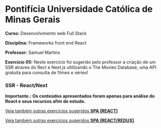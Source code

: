 # Pontifícia Universidade Católica de Minas Gerais

 **Curso:** Desenvolvimento web Full Stack
 
 **Disciplina:** Frameworks front end React
 
 **Professor:** Samuel Martins
 
 **Exercício 05:**  Neste exercício foi sugerido pelo professor a criação de um SSR atraves do Rect e Next.js ultilizando o The Movies Database, uma API gratuita para consulta de filmes e séries!
  ### SSR - React/Next
 **Importante.: Os conteúdos apresentados foram apenas para análise do React e seus recursos afim de estudo.**
 
 [Veja também outras exercícios sugeridos **SPA (REACT)**](https://github.com/IgorMundim/react_movies-spa.git)
 
 [Veja também outras exercícios sugeridos **SPA (REACT/REDUX)**](https://github.com/IgorMundim/react-redux_movies-spa.git)
